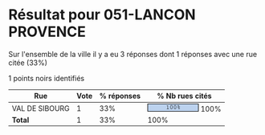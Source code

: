 # Résultat pour 051-LANCON PROVENCE

Sur l'ensemble de la ville il y a eu 3 réponses dont 1 réponses avec une rue citée (33%)

1 points noirs identifiés

| Rue | Vote | % réponses | % Nb rues cités|
|-----|------|------------|----------------|
| VAL DE SIBOURG | 1 | 33% | <img src="../../img/bar_100.gif" />&nbsp;100%|
| **Total** | 1 | 33% | 100%|
